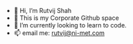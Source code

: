 - 👋 Hi, I’m Rutvij Shah
- 👀 This is my Corporate Github space
- 🌱 I’m currently looking to learn to code.
- 📫 email me: rutvij@ni-met.com


<!---
rutvijnimet/rutvijnimet is a ✨ special ✨ repository because its `README.md` (this file) appears on your GitHub profile.
You can click the Preview link to take a look at your changes.
--->
